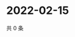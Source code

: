 # 2022-02-15

共 0 条

<!-- BEGIN WEIBO -->
<!-- 最后更新时间 Tue Feb 15 2022 07:11:17 GMT+0800 (China Standard Time) -->

<!-- END WEIBO -->
